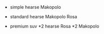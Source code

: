 - simple 
  hearse
  Makopolo

- standard
    hearse
    Makopolo
    Rosa

- premium
    suv *2
    hearse
    Rosa *2
    Makopolo


